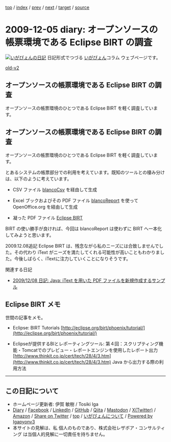 [top](../index.html) 
 / [index](index.html) 
 / [prev](ig091204.html) 
 / [next](ig091208.html) 
 / [target](https://www.igapyon.jp/igapyon/diary/2009/ig091205.html) 
 / [source](https://github.com/igapyon/diary/blob/master/2009/ig091205.src.md) 

2009-12-05 diary: オープンソースの帳票環境である Eclipse BIRT の調査
=====================================================================================================
[![いがぴょんの日記](https://www.igapyon.jp/igapyon/diary/images/iga202308_64.jpg "いがぴょん")](https://www.igapyon.jp/igapyon/diary/memo/memoigapyon.html) 日記形式でつづる [いがぴょん](https://www.igapyon.jp/igapyon/diary/memo/memoigapyon.html)コラム ウェブページです。

[old-v2](ig091205-orig.html)

## オープンソースの帳票環境である Eclipse BIRT の調査

オープンソースの帳票環境のひとつである Eclipse BIRT を軽く調査しています。


## オープンソースの帳票環境である Eclipse BIRT の調査

オープンソースの帳票環境のひとつである Eclipse BIRT を軽く調査しています。

とあるシステムの帳票部分での利用を考えています。既知のツールとの棲み分けは、以下のように考えています。

* CSV ファイル
  [blancoCsv](https://www.igapyon.jp/blanco/blancocsv.html) を経由して生成
  
* Excel ブックおよびその PDF ファイル
  [blancoReport](https://www.igapyon.jp/blanco/blancoreport.html) を使って OpenOffice.org を経由して生成
  
* 凝った PDF ファイル
  [Eclipse BIRT](http://eclipse.org/birt/)

BIRT の使い勝手が良ければ、今回は blancoReport は使わずに BIRT へ一本化してみようと思います。

2009.12.08追記 Eclipse BIRT は、残念ながら私のニーズには合致しませんでした。その代わり iText がニーズを満たしてくれる可能性が高いこともわかりました。今後しばらく、iTextに注力していくことになりそうです。

関連する日記

* [2009/12/08 日記: Java: iText を用いた PDF ファイルを新規作成するサンプル](ig091208.html)

## Eclipse BIRT メモ

世間の記事をメモ。

* Eclipse: BIRT Tutorials
  [http://eclipse.org/birt/phoenix/tutorial/](http://eclipse.org/birt/phoenix/tutorial/)
  
* Eclipseが提供するBIとレポーティングツール: 第４回：スクリプティング機能・Tomcatでのプレビュー・レポートエンジンを使用したレポート出力
  [http://www.thinkit.co.jp/cert/tech/28/4/3.htm](http://www.thinkit.co.jp/cert/tech/28/4/3.htm)
  Java から出力する際の利用方法


----------------------------------------------------------------------------------------------------

## この日記について

* ホームページ更新者: 伊賀 敏樹 / Tosiki Iga
* [Diary](https://www.igapyon.jp/igapyon/diary/) / [Facebook](https://www.facebook.com/igapyon) / [LinkedIn](https://www.linkedin.com/in/toshikiiga) / [GitHub](https://github.com/igapyon) / [Qiita](https://qiita.com/igapyon) / [Mastodon](https://social.vivaldi.net/@igapyon) / [X(Twitter)](https://twitter.com/ToshikiIga) / [Amazon](https://www.amazon.co.jp/%E4%BC%8A%E8%B3%80-%E6%95%8F%E6%A8%B9/e/B004LTQWCQ) / 
[Share on Twitter](https://twitter.com/intent/tweet?hashtags=igapyon%2Cdiary%2C%E3%81%84%E3%81%8C%E3%81%B4%E3%82%87%E3%82%93&text=%E3%82%AA%E3%83%BC%E3%83%97%E3%83%B3%E3%82%BD%E3%83%BC%E3%82%B9%E3%81%AE%E5%B8%B3%E7%A5%A8%E7%92%B0%E5%A2%83%E3%81%A7%E3%81%82%E3%82%8B+Eclipse+BIRT+%E3%81%AE%E8%AA%BF%E6%9F%BB&url=https%3A%2F%2Fwww.igapyon.jp%2Figapyon%2Fdiary%2F2009%2Fig091205.html) / [top](../index.html) / [いがぴょんについて](https://www.igapyon.jp/igapyon/diary/memo/memoigapyon.html) / [Powered by Igapyonv3](https://github.com/igapyon/igapyonv3)
* 本サイトの見解は、私 個人のものであり、株式会社レザボア・コンサルティング は当個人的見解に一切責任を持ちません。 
